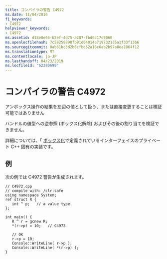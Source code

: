 ```yaml
---
title: コンパイラの警告 C4972
ms.date: 11/04/2016
f1_keywords:
- C4972
helpviewer_keywords:
- C4972
ms.assetid: d18e8e65-b2ef-4d75-a207-fbd0c17c9060
ms.openlocfilehash: 7c58258298fb91d04014e719732135a1f33f13b6
ms.sourcegitcommit: 0ab61bc3d2b6cfbd52a16c6ab2b97a8ea1864f12
ms.translationtype: MT
ms.contentlocale: ja-JP
ms.lasthandoff: 04/23/2019
ms.locfileid: "62280699"
---
```

# <a name="compiler-warning-c4972"></a>コンパイラの警告 C4972

アンボックス操作の結果を左辺の値として扱う、または直接変更することは検証可能ではありません

ハンドルの値型への逆参照 (ボックス化解除) およびその後の割り当てを検証できません。

詳細については、「 [ボックス化](../../extensions/boxing-cpp-component-extensions.md)で定義されているインターフェイスのプライベート C++ 固有の実装です。

## <a name="example"></a>例

次の例では C4972 警告が生成されます。

```
// C4972.cpp
// compile with: /clr:safe
using namespace System;
ref struct R {
   int ^ p;   // a value type
};

int main() {
   R ^ r = gcnew R;
   *(r->p) = 10;   // C4972

   // OK
   r->p = 10;
   Console::WriteLine( r->p );
   Console::WriteLine( *(r->p) );
}
```